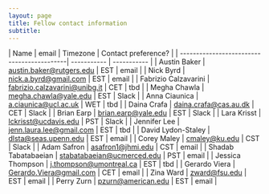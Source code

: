 ```yaml
---
layout: page
title: Fellow contact information
subtitle:
---
```


| Name                              | email | Timezone | Contact preference? |
| -------------------------------------------| -----------      | -----------         |
| Austin Baker           | [austin.baker@rutgers.edu](mailto:austin.baker@rutgers.edu) | EST | email |
| Nick Byrd              | [nick.a.byrd@gmail.com](mailto:nick.a.byrd@gmail.com)    | EST | email |
| Fabrizio Calzavarini   | [fabrizio.calzavarini@unibg.it](mailto:fabrizio.calzavarini@unibg.it)   | CET | tbd |
| Megha Chawla           | [megha.chawla@yale.edu](mailto:megha.chawla@yale.edu)   | EST | Slack |
| Anna Ciaunica          | [a.ciaunica@ucl.ac.uk](mailto:a.ciaunica@ucl.ac.uk) | WET | tbd |
| Daina Crafa            | [daina.crafa@cas.au.dk](mailto:daina.crafa@cas.au.dk)  | CET | Slack |
| Brian Earp             | [brian.earp@yale.edu](mailto:brian.earp@yale.edu)  | EST | Slack |
| Lara Krisst            | [lckrisst@ucdavis.edu](mailto:lckrisst@ucdavis.edu)  | PST | Slack |
| Jennifer Lee           | [jenn.laura.lee@gmail.com](mailto:jenn.laura.lee@gmail.com) | EST | tbd |
| David Lydon-Staley     | [dlsta@seas.upenn.edu](mailto:dlsta@seas.upenn.edu)  | EST | email |
| Corey Maley            | [cmaley@ku.edu](mailto:cmaley@ku.edu)  | CST | Slack |
| Adam Safron            | [asafron1@jhmi.edu](mailto:asafron1@jhmi.edu)  | CST | email |
| Shadab Tabatabaeian    | [stabatabaeian@ucmerced.edu](mailto:stabatabaeian@ucmerced.edu) | PST | email |
| Jessica Thompson       | [j.thompson@umontreal.ca](mailto:j.thompson@umontreal.ca)  | EST | tbd |
| Gerardo Viera          | [Gerardo.Viera@gmail.com](mailto:Gerardo.Viera@gmail.com)  | CET | email |
| Zina Ward              | [zward@fsu.edu](mailto:zward@fsu.edu)  | EST | email |
| Perry Zurn             | [pzurn@american.edu](mailto:pzurn@american.edu) | EST | email |
